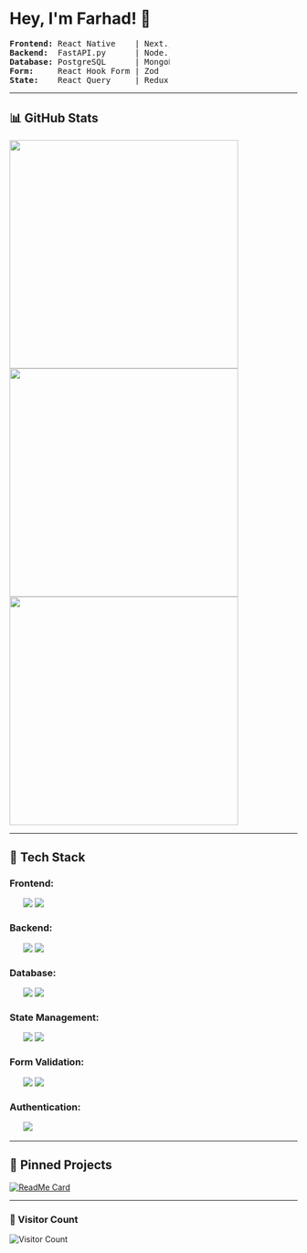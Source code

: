 # Hey, I'm Farhad! 👋

<div style="width: 20em;">
  
<pre>
<strong>Frontend:</strong> React Native    | Next.js
<strong>Backend:</strong>  FastAPI.py      | Node.js
<strong>Database:</strong> PostgreSQL      | MongoDB
<strong>Form:</strong>     React Hook Form | Zod
<strong>State:</strong>    React Query     | Redux
</pre>

</div>



---

## 📊 GitHub Stats  
<div align="left">
  <div><img width="400em" src="https://github-readme-stats.vercel.app/api?username=farhad-fbm&show_icons=true&theme=radical" /></div>
  <div><img width="400em" src="https://github-readme-streak-stats.herokuapp.com/?user=farhad-fbm&theme=dark" /></div>
  <div><img width="400em" src="https://github-readme-stats.vercel.app/api/top-langs/?username=farhad-fbm&layout=compact&theme=radical" /></div>
</div>


---

## 🚀 Tech Stack  
### **Frontend:**
<ul type="none">
  <li>
<!--       <img src="https://img.shields.io/badge/React-20232A?style=for-the-badge&logo=react&logoColor=61DAFB" /> -->
      <img src="https://img.shields.io/badge/React_Native-20232A?style=for-the-badge&logo=react&logoColor=61DAFB" />
      <img src="https://img.shields.io/badge/Next.js-000000?style=for-the-badge&logo=nextdotjs&logoColor=white" />
  </li>
</ul>

### **Backend:**
<ul type="none">
  <li>
      <img src="https://img.shields.io/badge/FastAPI-009688?style=for-the-badge&logo=fastapi&logoColor=white" />
      <img src="https://img.shields.io/badge/Node.js-43853D?style=for-the-badge&logo=node.js&logoColor=white" />
<!--       <img src="https://img.shields.io/badge/Fastify-000000?style=for-the-badge&logo=fastify&logoColor=white" /> -->
  </li>
</ul>

### **Database:**
<ul type="none">
  <li>
      <img src="https://img.shields.io/badge/PostgreSQL-316192?style=for-the-badge&logo=postgresql&logoColor=white" />
      <img src="https://img.shields.io/badge/MongoDB-47A248?style=for-the-badge&logo=mongodb&logoColor=white" />
  </li>
</ul>

### **State Management:**
<ul type="none">
  <li>
      <img src="https://img.shields.io/badge/React_Query-FF4154?style=for-the-badge&logo=reactquery&logoColor=white" />
<!--       <img src="https://img.shields.io/badge/Axios-5A29E4?style=for-the-badge&logo=axios&logoColor=white" /> -->
      <img src="https://img.shields.io/badge/Redux-764ABC?style=for-the-badge&logo=redux&logoColor=white" />
  </li>
</ul>

### **Form Validation:**
<ul type="none">
  <li>
      <img src="https://img.shields.io/badge/React_Hook_Form-EC5990?style=for-the-badge&logo=reacthookform&logoColor=white" />
      <img src="https://img.shields.io/badge/Zod-3178C6?style=for-the-badge&logo=typescript&logoColor=white" />
  </li>
</ul>

### **Authentication:**
<ul type="none">
  <li>
      <img src="https://img.shields.io/badge/Firebase-FFCA28?style=for-the-badge&logo=firebase&logoColor=black" />
  </li>
</ul>


---

## 📌 Pinned Projects  
[![ReadMe Card](https://github-readme-stats.vercel.app/api/pin/?username=farhad-fbm&repo=your-repo)](https://github.com/farhad-fbm/your-repo)  

---

### 👀 Visitor Count  
![Visitor Count](https://visitor-badge.glitch.me/badge?page_id=farhad-fbm)

